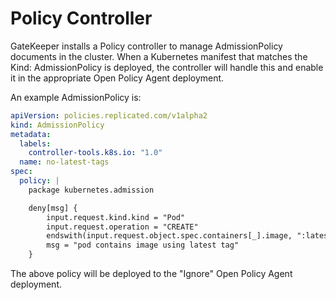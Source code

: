 # Policy Controller

GateKeeper installs a Policy controller to manage AdmissionPolicy documents in the cluster. When a Kubernetes manifest that matches the Kind: AdmissionPolicy is deployed, the controller will handle this and enable it in the appropriate Open Policy Agent deployment.

An example AdmissionPolicy is:

```yaml
apiVersion: policies.replicated.com/v1alpha2
kind: AdmissionPolicy
metadata:
  labels:
    controller-tools.k8s.io: "1.0"
  name: no-latest-tags
spec:
  policy: |
    package kubernetes.admission

    deny[msg] {
        input.request.kind.kind = "Pod"
        input.request.operation = "CREATE"
        endswith(input.request.object.spec.containers[_].image, ":latest")
        msg = "pod contains image using latest tag"
    }
```

The above policy will be deployed to the "Ignore" Open Policy Agent deployment.
